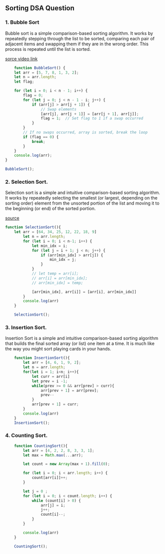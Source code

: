 ## Sorting DSA Question

### 1. Bubble Sort

Bubble sort is a simple comparison-based sorting algorithm. It works by repeatedly stepping through the list to be sorted, comparing each pair of adjacent items and swapping them if they are in the wrong order. This process is repeated until the list is sorted.

[sorce video link](https://www.youtube.com/watch?v=o4bAoo_gFBU&list=PLuZ_bd9XlByzTIP5j1aWXo7smCIxvzd2D)

```js
    function BubbleSort() {
    let arr = [5, 7, 8, 1, 3, 2];
    let n = arr.length;
    let flag;

    for (let i = 0; i < n - 1; i++) {
        flag = 0;
        for (let j = 0; j < n - 1 - i; j++) {
            if (arr[j] > arr[j + 1]) {
                // Swap elements
                [arr[j], arr[j + 1]] = [arr[j + 1], arr[j]];
                flag = 1;  // Set flag to 1 if a swap occurred
            }
        }
        // If no swaps occurred, array is sorted, break the loop
        if (flag == 0) {
            break;
        }
    }
    console.log(arr);
}

BubbleSort();

```

### 2. Selection Sort.

Selection sort is a simple and intuitive comparison-based sorting algorithm. It works by repeatedly selecting the smallest (or largest, depending on the sorting order) element from the unsorted portion of the list and moving it to the beginning (or end) of the sorted portion.

[source](https://www.youtube.com/watch?v=9oWd4VJOwr0&list=PLuZ_bd9XlByzTIP5j1aWXo7smCIxvzd2D&index=3)

```js
function SelectionSort(){
    let arr = [64, 34, 25, 12, 22, 18, 9]
        let n = arr.length;
        for (let i = 0; i < n-1; i++) {
            let min_idx = i;
            for (let j = i + 1; j < n; j++) {
                if (arr[min_idx] > arr[j]) {
                    min_idx = j;
                }
            }
            // let temp = arr[i];
            // arr[i] = arr[min_idx];
            // arr[min_idx] = temp;

            [arr[min_idx], arr[i]] = [arr[i], arr[min_idx]]
        }
        console.log(arr)
    }

    SelectionSort();
```

### 3. Insertion Sort.

Insertion Sort is a simple and intuitive comparison-based sorting algorithm that builds the final sorted array (or list) one item at a time. It is much like the way you might sort playing cards in your hands.

```js
    function InsertionSort(){
        let arr = [4, 6, 1, 9, 2];
        let n = arr.length;
        for(let i = 1; i<n; i++){
            let curr = arr[i]
            let prev = i -1;
            while(prev >= 0 && arr[prev] > curr){
                arr[prev + 1] = arr[prev];
                prev--
            }
            arr[prev + 1] = curr;
        }
        console.log(arr)
    }
    InsertionSort();
```

### 4. Counting Sort.

```js
    function CountingSort(){
        let arr = [4, 2, 2, 8, 3, 3, 1];
        let max = Math.max(...arr);

        let count = new Array(max + 1).fill(0);

        for (let i = 0; i < arr.length; i++) {
            count[arr[i]]++;
        }

        let j = 0 ;
        for (let i = 0; i < count.length; i++) {
            while (count[i] > 0) {
                arr[j] = i;
                j++;
                count[i]--;
            }
        }

        console.log(arr)
    }

    CountingSort();
```
